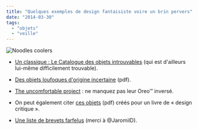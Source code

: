```yaml
---
title: "Quelques exemples de design fantaisiste voire un brin pervers"
date: "2014-03-30"
tags:
  - "objets"
  - "veille"
---
```


![Noodles coolers](/assets/images/noodleCooler.png)

- [Un classique : Le Catalogue des objets introuvables](http://www.apreslapub.fr/article-le-catalogue-des-idees-improbables-102758609.html) (qui est d'ailleurs lui-même difficilement trouvable).

- [Des objets loufoques d'origine incertaine](http://grouplab.cpsc.ucalgary.ca/saul/hci_topics/pdf_files/psychopathology-useless.pdf) (pdf).

- [The uncomfortable project](https://www.theuncomfortable.com/) : ne manquez pas leur Oreo™ inversé.

- On peut également citer [ces objets](http://www.paulos.net/teaching/2011/BID/readings/DesignNoirPlacebo.pdf) (pdf) créés pour un livre de « design critique ».

- [Une liste de brevets farfelus](http://www.buzzfeed.com/violas94/68-weird-american-patents) (merci à @JaromilD).

